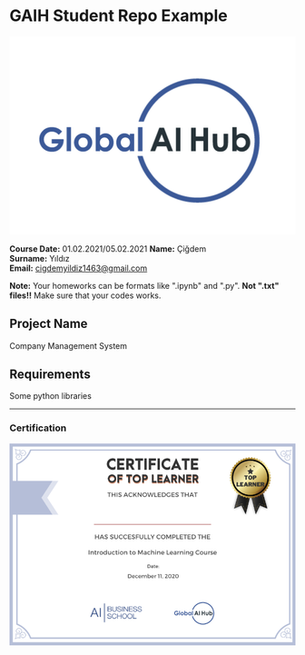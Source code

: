 # GAIH Student Repo Example
![](img/logo.png)

**Course Date:** 01.02.2021/05.02.2021
**Name:** Çiğdem  
**Surname:** Yıldız  
**Email:** cigdemyildiz1463@gmail.com  

**Note:** Your homeworks can be formats like ".ipynb" and ".py". **Not ".txt" files!!** Make sure that your codes works.  

## Project Name
Company Management System

## Requirements
Some python libraries

---

### Certification
![](img/certificate_ex.png)

